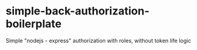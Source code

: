 # simple-back-authorization-boilerplate
Simple "nodejs - express" authorization with roles, without token life logic
